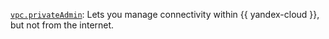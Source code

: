 [`vpc.privateAdmin`](../../../../iam/concepts/access-control/roles.md#vpc-private-admin): Lets you manage connectivity within {{ yandex-cloud }}, but not from the internet.

